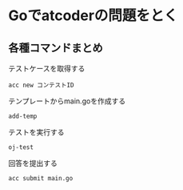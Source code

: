 # Goでatcoderの問題をとく

## 各種コマンドまとめ
テストケースを取得する
```
acc new コンテストID
```
テンプレートからmain.goを作成する
```
add-temp
```
テストを実行する
```
oj-test
```
回答を提出する
```
acc submit main.go
```
